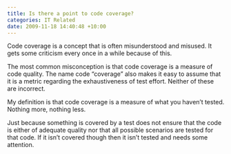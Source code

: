 ```yaml
---
title: Is there a point to code coverage?
categories: IT Related
date: 2009-11-18 14:40:48 +10:00
---
```


Code coverage is a concept that is often misunderstood and misused. It gets some criticism every once in a while because of this. 

The most common misconception is that code coverage is a measure of code quality. The name code “coverage” also makes it easy to assume that it is a metric regarding the exhaustiveness of test effort. Neither of these are incorrect.

My definition is that code coverage is a measure of what you haven’t tested. Nothing more, nothing less.

Just because something is covered by a test does not ensure that the code is either of adequate quality nor that all possible scenarios are tested for that code. If it isn’t covered though then it isn’t tested and needs some attention.


